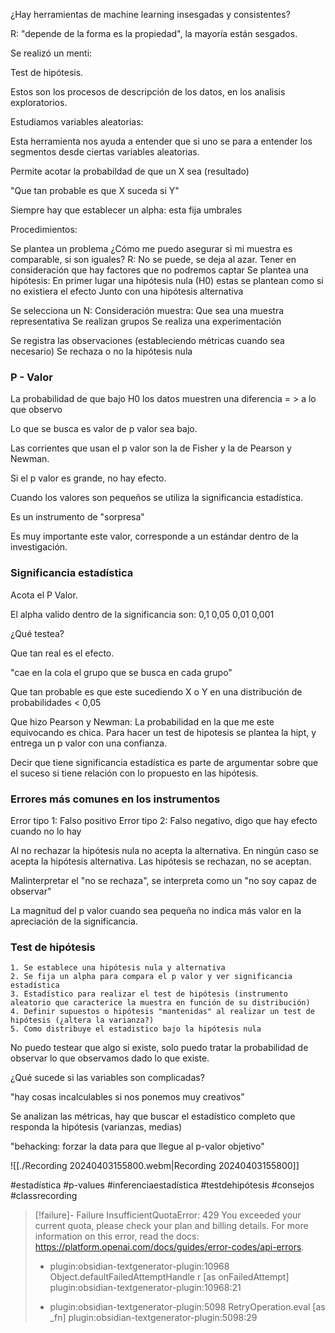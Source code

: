 ¿Hay herramientas de machine learning insesgadas y consistentes?

R: "depende de la forma es la propiedad", la mayoría están sesgados.

Se realizó un menti:

Test de hipótesis.

Estos son los procesos de descripción de los datos, en los analisis exploratorios.

Estudiamos variables aleatorias:

Esta herramienta nos ayuda a entender que si uno se para a entender los segmentos desde ciertas variables aleatorias.

Permite acotar la probabildad de que un X sea (resultado)

"Que tan probable es que X suceda si Y"

Siempre hay que establecer un alpha: esta fija umbrales

Procedimientos:

Se plantea un problema
	¿Cómo me puedo asegurar si mi muestra es comparable, si son iguales? 
	R: No se puede, se deja al azar.
	Tener en consideración que hay factores que no podremos captar
	Se plantea una hipótesis:
		En primer lugar una hipótesis nula (H0) estas se plantean como si no existiera el efecto
		Junto con una hipótesis alternativa
	
Se selecciona un N:
	Consideración muestra: Que sea una muestra representativa
Se realizan grupos
Se realiza una experimentación
	
Se registra las observaciones (estableciendo métricas cuando sea necesario)
Se rechaza o no la hipótesis nula

### P - Valor ###

La probabilidad de que bajo H0 los datos muestren una diferencia = > a lo que observo

Lo que se busca es valor de p valor sea bajo.

Las corrientes que usan el p valor son la de Fisher y la de Pearson y Newman.

Si el p valor es grande, no hay efecto.

Cuando los valores son pequeños se utiliza la significancia estadística.

Es un instrumento de  "sorpresa"

Es muy importante este valor, corresponde a un estándar dentro de la investigación.


### Significancia estadística ###

Acota el P Valor.


El alpha valido dentro de la significancia son:
	0,1
	0,05
	0,01
	0,001

¿Qué testea?

Que tan real es el efecto.

"cae en la cola el grupo que se busca en cada grupo"

Que tan probable es que este sucediendo X o Y en una distribución de probabilidades < 0,05

Que hizo Pearson y Newman:
	La probabilidad en la que me este equivocando es chica.
	Para hacer un test de hipotesis se plantea la hipt, y entrega un p valor con una confianza.

Decir que tiene significancia estadística es parte de argumentar sobre que el suceso si tiene relación con lo propuesto en las hipótesis.

### Errores más comunes en los instrumentos ###

Error tipo 1: Falso positivo
Error tipo 2: Falso negativo, digo que hay efecto cuando no lo hay

Al no rechazar la hipótesis nula no acepta la alternativa.
En ningún caso se acepta la hipótesis alternativa.
Las hipótesis se rechazan, no se aceptan.

Malinterpretar el "no se rechaza", se interpreta como un "no soy capaz de observar"

La magnitud del p valor cuando sea pequeña no indica más valor en la apreciación de la significancia.


### Test de hipótesis ###

	1. Se establece una hipótesis nula y alternativa
	2. Se fija un alpha para compara el p valor y ver significancia estadística
	3. Estadístico para realizar el test de hipótesis (instrumento aleatorio que caracterice la muestra en función de su distribución)
	4. Definir supuestos o hipótesis "mantenidas" al realizar un test de hipótesis (¿altera la varianza?)
	5. Como distribuye el estadistico bajo la hipótesis nula 

No puedo testear que algo si existe, solo puedo tratar la probabilidad de observar lo que observamos dado lo que existe.

¿Qué sucede si las variables son complicadas?

"hay cosas incalculables si nos ponemos muy creativos"

Se analizan las métricas, hay que buscar el estadístico completo que responda la hipótesis (varianzas, medias)


"behacking: forzar la data para que llegue al p-valor objetivo"


![[./Recording 20240403155800.webm|Recording 20240403155800]]



#estadística #p-values #inferenciaestadística #testdehipótesis #consejos #classrecording









> [!failure]- Failure 
>   InsufficientQuotaError: 429 You exceeded your current quota, please check your   plan and billing details. For more information on this error, read the docs:   https://platform.openai.com/docs/guides/error-codes/api-errors.
>   
>   - plugin:obsidian-textgenerator-plugin:10968 Object.defaultFailedAttemptHandle    r [as onFailedAttempt]
>     plugin:obsidian-textgenerator-plugin:10968:21
>   
>   - plugin:obsidian-textgenerator-plugin:5098 RetryOperation.eval [as _fn]
>     plugin:obsidian-textgenerator-plugin:5098:29
>   
>  
